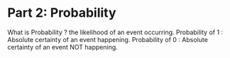 # Part 2: Probability
What is Probability ? the likelihood of an event occurring.
Probability of 1 : Absolute certainty of an event happening.
Probability of 0 : Absolute certainty of an event NOT happening.